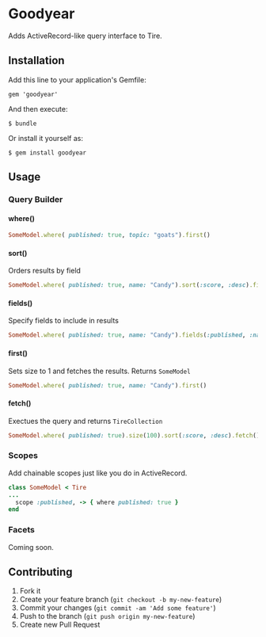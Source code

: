 # Goodyear

Adds ActiveRecord-like query interface to Tire.

## Installation

Add this line to your application's Gemfile:

    gem 'goodyear'

And then execute:

    $ bundle

Or install it yourself as:

    $ gem install goodyear

## Usage

### Query Builder

#### where()

```ruby
SomeModel.where( published: true, topic: "goats").first()
```

#### sort()

Orders results by field

```ruby
SomeModel.where( published: true, name: "Candy").sort(:score, :desc).first()
```

#### fields()

Specify fields to include in results

```ruby
SomeModel.where( published: true, name: "Candy").fields(:published, :name, :score).first()
```

#### first()

Sets size to 1 and fetches the results. Returns `SomeModel`

```ruby
SomeModel.where( published: true, name: "Candy").first()
```

#### fetch()

Exectues the query and returns `TireCollection`

```ruby
SomeModel.where( published: true).size(100).sort(:score, :desc).fetch()
```

### Scopes

Add chainable scopes just like you do in ActiveRecord. 

```ruby
class SomeModel < Tire
...
  scope :published, -> { where published: true }
end
```

### Facets

Coming soon.


## Contributing

1. Fork it
2. Create your feature branch (`git checkout -b my-new-feature`)
3. Commit your changes (`git commit -am 'Add some feature'`)
4. Push to the branch (`git push origin my-new-feature`)
5. Create new Pull Request
